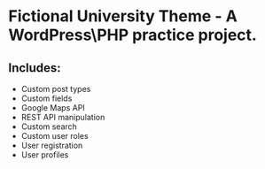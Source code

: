 # Fictional University Theme - A WordPress\PHP practice project.

## Includes:

- Custom post types
- Custom fields
- Google Maps API
- REST API manipulation
- Custom search
- Custom user roles
- User registration
- User profiles
